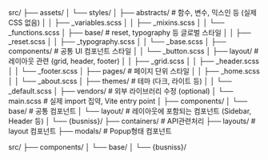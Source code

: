 src/
├── assets/
│   └── styles/
│       ├── abstracts/     # 함수, 변수, 믹스인 등 (실제 CSS 없음)
│       │   ├── _variables.scss
│       │   ├── _mixins.scss
│       │   └── _functions.scss
│       ├── base/          # reset, typography 등 글로벌 스타일
│       │   ├── _reset.scss
│       │   ├── _typography.scss
│       │   └── _base.scss
│       ├── components/    # 공통 UI 컴포넌트 스타일
│       │   └── _button.scss
│       ├── layout/        # 레이아웃 관련 (grid, header, footer)
│       │   ├── _grid.scss
│       │   ├── _header.scss
│       │   └── _footer.scss
│       ├── pages/         # 페이지 단위 스타일
│       │   ├── _home.scss
│       │   └── _about.scss
│       ├── themes/        # 테마 (다크, 라이트 등)
│       │   └── _default.scss
│       ├── vendors/       # 외부 라이브러리 수정 (optional)
│       └── main.scss      # 실제 import 집약, Vite entry point
│
├── components/
│   └── base/              # 공통 컴포넌트
│   └── layout/            # 레이아웃에 포함되는 컴포넌트 (Sidebar, Header 등)
│   └── {busniss}/
├── containers/            # API관련처리
├── layouts/               # layout 컴포넌트
├── modals/                # Popup형태 컴포넌트


src/
├── components/
│   └── base/
│   └── {busniss}/